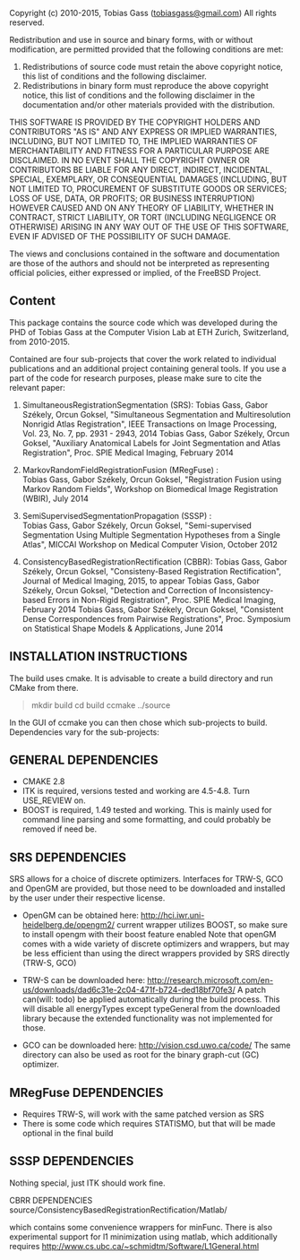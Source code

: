 Copyright (c) 2010-2015, Tobias Gass (tobiasgass@gmail.com)
All rights reserved.

Redistribution and use in source and binary forms, with or without
modification, are permitted provided that the following conditions are met:

1. Redistributions of source code must retain the above copyright notice, this
   list of conditions and the following disclaimer. 
2. Redistributions in binary form must reproduce the above copyright notice,
   this list of conditions and the following disclaimer in the documentation
   and/or other materials provided with the distribution.

THIS SOFTWARE IS PROVIDED BY THE COPYRIGHT HOLDERS AND CONTRIBUTORS "AS IS" AND
ANY EXPRESS OR IMPLIED WARRANTIES, INCLUDING, BUT NOT LIMITED TO, THE IMPLIED
WARRANTIES OF MERCHANTABILITY AND FITNESS FOR A PARTICULAR PURPOSE ARE
DISCLAIMED. IN NO EVENT SHALL THE COPYRIGHT OWNER OR CONTRIBUTORS BE LIABLE FOR
ANY DIRECT, INDIRECT, INCIDENTAL, SPECIAL, EXEMPLARY, OR CONSEQUENTIAL DAMAGES
(INCLUDING, BUT NOT LIMITED TO, PROCUREMENT OF SUBSTITUTE GOODS OR SERVICES;
LOSS OF USE, DATA, OR PROFITS; OR BUSINESS INTERRUPTION) HOWEVER CAUSED AND
ON ANY THEORY OF LIABILITY, WHETHER IN CONTRACT, STRICT LIABILITY, OR TORT
(INCLUDING NEGLIGENCE OR OTHERWISE) ARISING IN ANY WAY OUT OF THE USE OF THIS
SOFTWARE, EVEN IF ADVISED OF THE POSSIBILITY OF SUCH DAMAGE.

The views and conclusions contained in the software and documentation are those
of the authors and should not be interpreted as representing official policies, 
either expressed or implied, of the FreeBSD Project.


Content
-------

This package contains the source code which was developed during the PHD of Tobias Gass at the Computer Vision Lab at ETH Zurich, Switzerland, from 2010-2015.

Contained are four sub-projects that cover the work related to individual publications and an additional project containing general tools. If you use a part of the code for research purposes, please make sure to cite the relevant paper:

1) SimultaneousRegistrationSegmentation (SRS): 
Tobias Gass,  Gabor Székely,  Orcun Goksel,  "Simultaneous Segmentation and Multiresolution Nonrigid Atlas Registration",  IEEE Transactions on Image Processing, Vol. 23,  No. 7,  pp. 2931 - 2943, 2014 
Tobias Gass,  Gabor Székely,  Orcun Goksel,  "Auxiliary Anatomical Labels for Joint Segmentation and Atlas Registration",  Proc. SPIE Medical Imaging, February 2014 

2) MarkovRandomFieldRegistrationFusion (MRegFuse) :  
Tobias Gass,  Gabor Székely,  Orcun Goksel,  "Registration Fusion using Markov Random Fields",  Workshop on Biomedical Image Registration (WBIR), July 2014 

3) SemiSupervisedSegmentationPropagation (SSSP) :  
Tobias Gass,  Gabor Székely,  Orcun Goksel,  "Semi-supervised Segmentation Using Multiple Segmentation Hypotheses from a Single Atlas",  MICCAI Workshop on Medical Computer Vision, October 2012 

4) ConsistencyBasedRegistrationRectification (CBBR): 
Tobias Gass,  Gabor Székely,  Orcun Goksel,  "Consisteny-Based Registration Rectification", Journal of Medical Imaging, 2015, to appear
Tobias Gass,  Gabor Székely,  Orcun Goksel,  "Detection and Correction of Inconsistency-based Errors in Non-Rigid Registration",  Proc. SPIE Medical Imaging, February 2014 
Tobias Gass,  Gabor Székely,  Orcun Goksel,  "Consistent Dense Correspondences from Pairwise Registrations",  Proc. Symposium on Statistical Shape Models & Applications, June 2014 
						     


INSTALLATION INSTRUCTIONS
-------------------------

The build uses cmake. It is advisable to create a build directory and run CMake from there. 

> mkdir build
> cd build
> ccmake ../source

In the GUI of ccmake you can then chose which sub-projects to build. Dependencies vary for the sub-projects:


GENERAL DEPENDENCIES
--------------------

* CMAKE 2.8
* ITK is required, versions tested and working are 4.5-4.8. Turn USE_REVIEW on.
* BOOST is required, 1.49 tested and working. This is mainly used for command line parsing and some formatting, and could probably be removed if need be.


SRS DEPENDENCIES
----------------

SRS allows for a choice of discrete optimizers. Interfaces for TRW-S, GCO and OpenGM are provided, but those need to be downloaded and installed by the user under their respective license.

* OpenGM can be obtained here: http://hci.iwr.uni-heidelberg.de/opengm2/
current wrapper utilizes BOOST, so make sure to install opengm with their boost feature enabled
Note that openGM comes with a wide variety of discrete optimizers and wrappers, but may be less efficient than using the direct wrappers provided by SRS directly (TRW-S, GCO)

* TRW-S can be downloaded here: http://research.microsoft.com/en-us/downloads/dad6c31e-2c04-471f-b724-ded18bf70fe3/
A patch can(will: todo) be applied automatically during the build process. This will disable all energyTypes except typeGeneral from the downloaded library because the extended functionality was not implemented for those.

* GCO can be downloaded here: http://vision.csd.uwo.ca/code/
The same directory can also be used as root for the binary graph-cut (GC) optimizer.


MRegFuse DEPENDENCIES
---------------------

* Requires TRW-S, will work with the same patched version as SRS
* There is some code which requires STATISMO, but that will be made optional in the final build


SSSP DEPENDENCIES
-----------------

Nothing special, just ITK should work fine.


CBRR DEPENDENCIES
 source/ConsistencyBasedRegistrationRectification/Matlab/

which contains some convenience wrappers for minFunc. There is also experimental support for l1 minimization using matlab, which additionally requires 
http://www.cs.ubc.ca/~schmidtm/Software/L1General.html
